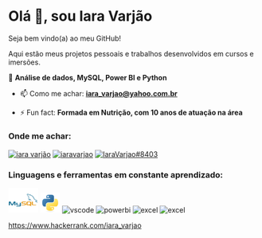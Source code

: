 <h1 align="left">Olá 👋, sou Iara Varjão</h1>

Seja bem vindo(a) ao meu GitHub!

Aqui estão meus projetos pessoais e trabalhos desenvolvidos em cursos e imersões.

🌱 **Análise de dados, MySQL, Power BI e Python**

- 📫 Como me achar: **iara_varjao@yahoo.com.br**

- ⚡ Fun fact: **Formada em Nutrição, com 10 anos de atuação na área**


<h3 align="left">Onde me achar:</h3>
<p align="left">
<a href="https://www.linkedin.com/in/iaravarjao/" target="blank"><img align="center" src="https://raw.githubusercontent.com/rahuldkjain/github-profile-readme-generator/master/src/images/icons/Social/linked-in-alt.svg" alt="iara varjão" height="30" width="40" /></a>
<a href="https://instagram.com/iaravarjao" target="blank"><img align="center" src="https://raw.githubusercontent.com/rahuldkjain/github-profile-readme-generator/master/src/images/icons/Social/instagram.svg" alt="iaravarjao" height="30" width="40" /></a>
<a href="https://discord.gg/IaraVarjao#8403" target="blank"><img align="center" src="https://raw.githubusercontent.com/rahuldkjain/github-profile-readme-generator/master/src/images/icons/Social/discord.svg" alt="IaraVarjao#8403" height="30" width="40" /></a>
</p>

<h3 align="left">Linguagens e ferramentas em constante aprendizado:</h3>
<p align="left"> <img src="https://raw.githubusercontent.com/devicons/devicon/master/icons/mysql/mysql-original-wordmark.svg" alt="mysql" width="60" height="50"/>
<img src="https://raw.githubusercontent.com/devicons/devicon/master/icons/python/python-original.svg" alt="python" width="40" height="40"/>
<img src="https://img.shields.io/badge/VSCode-0078D4?style=for-the-badge&logo=visual%20studio%20code&logoColor=white" alt="vscode" width="80" height="40"/>
<img src="https://img.shields.io/badge/PowerBI-F2C811?style=for-the-badge&logo=Power%20BI&logoColor=white" alt="powerbi" width="90" height="40"/>
<img src="https://img.shields.io/badge/Microsoft_Excel-217346?style=for-the-badge&logo=microsoft-excel&logoColor=white" alt="excel" width="100" height="40"/>
<img src="https://img.shields.io/badge/Microsoft_PowerPoint-B7472A?style=for-the-badge&logo=microsoft-powerpoint&logoColor=white" alt="excel" width="130" height="40"/> </p>

https://www.hackerrank.com/iara_varjao
